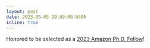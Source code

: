 ```yaml
---
layout: post
date: 2023-06-05 19:00:00-0400
inline: true
---
```


Honored to be selected as a [2023 Amazon Ph.D. Fellow](https://www.sciencehub.ucla.edu/)! 